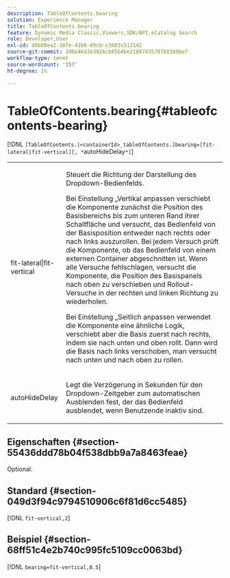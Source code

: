 ```yaml
---
description: TableOfContents.bearing
solution: Experience Manager
title: TableOfContents.bearing
feature: Dynamic Media Classic,Viewers,SDK/API,eCatalog Search
role: Developer,User
exl-id: d8b88ea2-38fe-41b8-89cb-c3603c513142
source-git-commit: 206e4643e3926cb85b4be2189743578f88180be7
workflow-type: tm+mt
source-wordcount: '157'
ht-degree: 1%

---
```


# TableOfContents.bearing{#tableofcontents-bearing}

[!DNL `[TableOfContents.|<containerId>_tableOfContents.]bearing=[fit-lateral|fit-vertical][, *`autoHideDelay`*]`]

<table id="table_5151E6EA076C4AAD8D952A09E1F17C44"> 
 <tbody> 
  <tr> 
   <td> <p> <span class="codeph"> fit-lateral|fit-vertical</span> </p> </td> 
   <td> <p> Steuert die Richtung der Darstellung des Dropdown-Bedienfelds. </p> <p>Bei <span class="codeph"> Einstellung „Vertikal anpassen</span> verschiebt die Komponente zunächst die Position des Basisbereichs bis zum unteren Rand ihrer Schaltfläche und versucht, das Bedienfeld von der Basisposition entweder nach rechts oder nach links auszurollen. Bei jedem Versuch prüft die Komponente, ob das Bedienfeld von einem externen Container abgeschnitten ist. Wenn alle Versuche fehlschlagen, versucht die Komponente, die Position des Basispanels nach oben zu verschieben und Rollout-Versuche in der rechten und linken Richtung zu wiederholen. </p> <p>Bei Einstellung <span class="codeph"> „Seitlich anpassen</span> verwendet die Komponente eine ähnliche Logik, verschiebt aber die Basis zuerst nach rechts, indem sie nach unten und oben rollt. Dann wird die Basis nach links verschoben, man versucht nach unten und nach oben zu rollen. </p> </td> 
  </tr> 
  <tr> 
   <td> <p> <span class="codeph"><span class="varname"> autoHideDelay</span></span> </p> </td> 
   <td> <p> Legt die Verzögerung in Sekunden für den Dropdown-Zeitgeber zum automatischen Ausblenden fest, der das Bedienfeld ausblendet, wenn Benutzende inaktiv sind. </p> </td> 
  </tr> 
 </tbody> 
</table>

## Eigenschaften {#section-55436ddd78b04f538dbb9a7a8463feae}

Optional.

## Standard {#section-049d3f94c9794510906c6f81d6cc5485}

[!DNL `fit-vertical,2`]

## Beispiel {#section-68ff51c4e2b740c995fc5109cc0063bd}

[!DNL `bearing=fit-vertical,0.5`]
